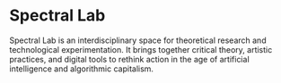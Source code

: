 # Spectral Lab
Spectral Lab is an interdisciplinary space for theoretical research and technological experimentation. It brings together critical theory, artistic practices, and digital tools to rethink action in the age of artificial intelligence and algorithmic capitalism.
